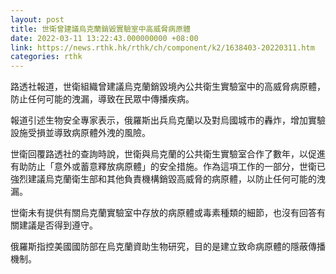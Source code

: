 ```yaml
---
layout: post
title: 世衛曾建議烏克蘭銷毀實驗室中高威脅病原體
date: 2022-03-11 13:22:43.000000000 +08:00
link: https://news.rthk.hk/rthk/ch/component/k2/1638403-20220311.htm
categories: rthk
---
```


路透社報道，世衛組織曾建議烏克蘭銷毀境內公共衛生實驗室中的高威脅病原體，防止任何可能的洩漏，導致在民眾中傳播疾病。

報道引述生物安全專家表示，俄羅斯出兵烏克蘭以及對烏國城市的轟炸，增加實驗設施受損並導致病原體外洩的風險。

世衛回覆路透社的查詢時說，世衛與烏克蘭的公共衛生實驗室合作了數年，以促進有助防止「意外或蓄意釋放病原體」的安全措施。作為這項工作的一部分，世衛已強烈建議烏克蘭衛生部和其他負責機構銷毀高威脅的病原體，以防止任何可能的洩漏。

世衛未有提供有關烏克蘭實驗室中存放的病原體或毒素種類的細節，也沒有回答有關建議是否得到遵守。

俄羅斯指控美國國防部在烏克蘭資助生物研究，目的是建立致命病原體的隱蔽傳播機制。
